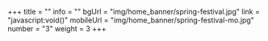 +++
title = ""
info = ""
bgUrl = "img/home_banner/spring-festival.jpg"
link = "javascript:void()"
mobileUrl = "img/home_banner/spring-festival-mo.jpg"
number = "3"
weight =  3
+++